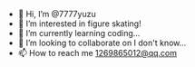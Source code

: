 - 👋 Hi, I’m @7777yuzu
- 👀 I’m interested in figure skating!
- 🌱 I’m currently learning coding...
- 💞️ I’m looking to collaborate on I don't know...
- 📫 How to reach me 1269865012@qq.com

<!---
7777yuzu/7777yuzu is a ✨ special ✨ repository because its `README.md` (this file) appears on your GitHub profile.
You can click the Preview link to take a look at your changes.
--->
